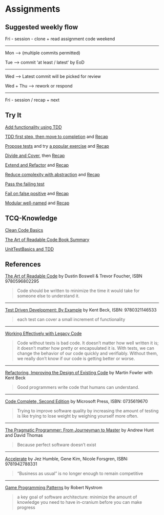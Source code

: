 # Assignments

## Suggested weekly flow

Fri - session - clone + read assignment code
weekend

---

Mon --> (multiple commits permitted)

Tue --> commit 'at least / latest' by EoD

---

Wed --> Latest commit will be picked for review

Wed + Thu --> rework or respond

---

Fri - session / recap + next

## Try It

[Add functionality using TDD](tdd-add-func.md)

[TDD first step, then move to completion](tdd-current-ranges.md) and [Recap](tdd-bucket-recap.md)

[Propose tests](https://forms.office.com/Pages/ResponsePage.aspx?id=DQSIkWdsW0yxEjajBLZtrQAAAAAAAAAAAANAAY-7brxUNFVOWklBSFA2MERUVk5RNDdDRUNJT1dGSy4u) and try [a popular exercise](https://osherove.com/tdd-kata-1) and [Recap](propose-test-recap.md)

[Divide and Cover](type-wise-inference.md), then [Recap](typewise-recap.md)

[Extend and Refactor](extend-refactor.md) and [Recap](extend-refactor-recap.md)

[Reduce complexity with abstraction](functional.md) and [Recap](reduce-complexity-abstraction.md)

[Pass the failing test](pass.md)

[Fail on false positive](fail.md) and [Recap](fail-on-false-positive.md)

[Modular well-named](small.md) and [Recap](small-recap.md)

## TCQ-Knowledge

[Clean Code Basics](https://github.com/clean-code-craft-tcq-2/assignments/blob/main/clean-code-basics.md)

[The Art of Readable Code Book Summary](https://github.com/clean-code-craft-tcq-2/assignments/blob/main/Art%20of%20Readable%20Code.md)

[UnitTestBasics and TDD](https://github.com/clean-code-craft-tcq-2/assignments/blob/main/Unit%20Test%20and%20TDD.md)

## References

[The Art of Readable Code](https://www.oreilly.com/library/view/the-art-of/9781449318482/) by Dustin Boswell & Trevor Foucher, ISBN 9780596802295

>Code should be written to minimize the time it would take for someone else to
understand it.

---
[Test Driven Development: By Example](https://www.oreilly.com/library/view/test-driven-development/0321146530/)
by Kent Beck, ISBN: 9780321146533

>each test can cover a small increment of functionality

---
[Working Effectively with Legacy Code](https://www.oreilly.com/library/view/working-effectively-with/0131177052/)

>Code without tests is bad code. It doesn’t matter how well written it is; it doesn’t matter how pretty or encapsulated it is. With tests, we can change the behavior of our code quickly and verifiably. Without them, we really don’t know if our code is getting better or worse.

---
[Refactoring, Improving the Design of Existing Code](https://martinfowler.com/books/refactoring.html) by Martin Fowler with Kent Beck

>Good programmers write code that humans can understand.

---
[Code Complete, Second Edition](https://www.oreilly.com/library/view/code-complete-second/0735619670/) by Microsoft Press,
ISBN: 0735619670

> Trying to improve software quality by increasing the amount of testing is like trying to lose weight by weighing yourself more often.

---
[The Pragmatic Programmer: From Journeyman to Master](https://www.oreilly.com/library/view/the-pragmatic-programmer/020161622X/)
by Andrew Hunt and David Thomas
>Because perfect software doesn’t exist

---
[Accelerate](https://www.oreilly.com/library/view/accelerate/9781457191435/)
by Jez Humble, Gene Kim, Nicole Forsgren,
ISBN: 9781942788331

>“Business as usual” is no longer enough to remain competitive

---
[Game Programming Patterns](https://gameprogrammingpatterns.com/)
by Robert Nystrom

>a key goal of software architecture: minimize the amount of knowledge you need
to have in-cranium before you can make progress
